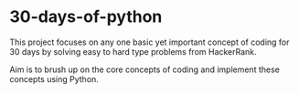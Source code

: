 # 30-days-of-python
This project focuses on any one basic yet important concept of coding for 30 days by solving easy to hard type problems from HackerRank.

Aim is to brush up on the core concepts of coding and implement these concepts using Python.
